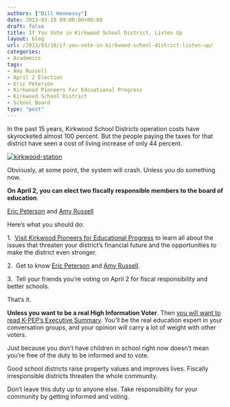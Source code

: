 ```yaml
---
authors: ["Bill Hennessy"]
date: 2013-03-18 09:00:00+00:00
draft: false
title: If You Vote in Kirkwood School District, Listen Up
layout: blog
url: /2013/03/18/if-you-vote-in-kirkwood-school-district-listen-up/
categories:
- Academics
tags:
- Amy Russell
- April 2 Election
- Eric Peterson
- Kirkwood Pioneers For Edcuational Progress
- Kirkwood School District
- School Board
type: "post"
---
```


In the past 15 years, Kirkwood School Districts operation costs have skyrocketed almost 100 percent. But the people paying the taxes for that district have seen a cost of living increase of only 44 percent.

[![kirkwood-station](https://hennessysview.com/wp-content/uploads/2013/03/kirkwood-station_thumb.jpg)
](https://hennessysview.com/wp-content/uploads/2013/03/kirkwood-station.jpg)

Obviously, at some point, the system will crash. Unless you do something now.

**On April 2, you can elect two fiscally responsible members to the board of education**.




[Eric Peterson](https://peterson4kirkwoodschools.com/) and [Amy Russell](https://www.educatekirkwood.org/)




Here’s what you should do:

1.  [Visit Kirkwood Pioneers for Educational Progress](https://www.k-pep.org/) to learn all about the issues that threaten your district’s financial future and the opportunities to make the district even stronger.

2.  Get to know [Eric Peterson](https://peterson4kirkwoodschools.com/) and [Amy Russell](https://www.educatekirkwood.org/).

3.  Tell your friends you’re voting on April 2 for fiscal responsibility and better schools.

That’s it.

**Unless you want to be a real High Information Voter**. Then [you will want to read K-PEP’s Executive Summary](https://www.k-pep.org/index.cfm?load=page&page=43). You’ll be the real education expert in your conversation groups, and your opinion will carry a lot of weight with other voters.

Just because you don’t have children in school right now doesn’t mean you’re free of the duty to be informed and to vote.

Good school districts raise property values and improves lives. Fiscally irresponsible districts threaten the whole community.

Don’t leave this duty up to anyone else. Take responsibility for your community by getting informed and voting.
